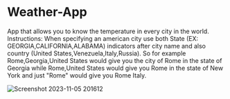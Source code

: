# Weather-App
App that allows you to know the temperature in every city in the world.
Instructions: When specifying an american city use both State (EX: GEORGIA,CALIFORNIA,ALABAMA) indicators after city name and also country (United States,Venezuela,Italy,Russia).
So for example Rome,Georgia,United States would give you the city of Rome in the state of Georgia while Rome,United States would give you Rome in the state of New York and just "Rome" would give you Rome Italy.


![Screenshot 2023-11-05 201612](https://github.com/gjzuloaga/Weather-App/assets/119768381/e923505c-ed03-4a9d-aaa0-b1fde0dbc79a)
